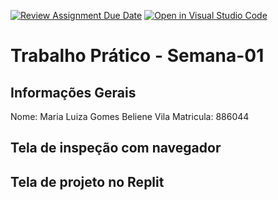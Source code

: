 [![Review Assignment Due Date](https://classroom.github.com/assets/deadline-readme-button-22041afd0340ce965d47ae6ef1cefeee28c7c493a6346c4f15d667ab976d596c.svg)](https://classroom.github.com/a/egWsXDcZ)
[![Open in Visual Studio Code](https://classroom.github.com/assets/open-in-vscode-2e0aaae1b6195c2367325f4f02e2d04e9abb55f0b24a779b69b11b9e10269abc.svg)](https://classroom.github.com/online_ide?assignment_repo_id=18221735&assignment_repo_type=AssignmentRepo)
# Trabalho Prático - Semana-01

## Informações Gerais
Nome: Maria Luiza Gomes Beliene Vila
Matricula: 886044

## Tela de inspeção com navegador


## Tela de projeto no Replit

